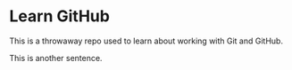 # Learn GitHub

This is a throwaway repo used to learn about working with Git and GitHub.

This is another sentence.
